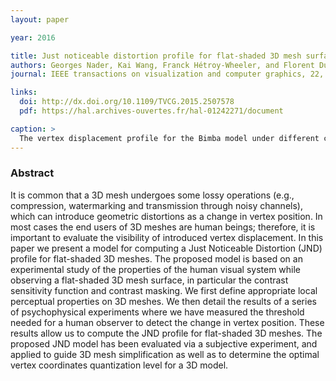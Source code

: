 ```yaml
---
layout: paper

year: 2016

title: Just noticeable distortion profile for flat-shaded 3D mesh surfaces
authors: Georges Nader, Kai Wang, Franck Hétroy-Wheeler, and Florent Dupont
journal: IEEE transactions on visualization and computer graphics, 22, no. 11

links:
  doi: http://dx.doi.org/10.1109/TVCG.2015.2507578
  pdf: https://hal.archives-ouvertes.fr/hal-01242271/document

caption: >
  The vertex displacement profile for the Bimba model under different circumstances. (a) and (b) show color map representing the displacement threshold in a light-independent mode with respect to a displacement in the normal direction and tangent plane respectively. (c) shows the displacement threshold according to a displacement in the normal direction in a light dependant mode.
---
```


### Abstract

It is common that a 3D mesh undergoes some lossy operations (e.g., compression, watermarking and transmission through noisy channels), which can introduce geometric distortions as a change in vertex position. In most cases the end users of 3D meshes are human beings; therefore, it is important to evaluate the visibility of introduced vertex displacement. In this paper we present a model for computing a Just Noticeable Distortion (JND) profile for flat-shaded 3D meshes. The proposed model is based on an experimental study of the properties of the human visual system while observing a flat-shaded 3D mesh surface, in particular the contrast sensitivity function and contrast masking. We first define appropriate local perceptual properties on 3D meshes. We then detail the results of a series of psychophysical experiments where we have measured the threshold needed for a human observer to detect the change in vertex position. These results allow us to compute the JND profile for flat-shaded 3D meshes. The proposed JND model has been evaluated via a subjective experiment, and applied to guide 3D mesh simplification as well as to determine the optimal vertex coordinates quantization level for a 3D model.

